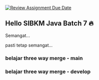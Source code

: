 [![Review Assignment Due Date](https://classroom.github.com/assets/deadline-readme-button-22041afd0340ce965d47ae6ef1cefeee28c7c493a6346c4f15d667ab976d596c.svg)](https://classroom.github.com/a/7AKPvxX-)
## Hello SIBKM Java Batch 7 🔥

Semangat... 

pasti tetap semangat...

### belajar three way merge - main

### belajar three way merge - develop
